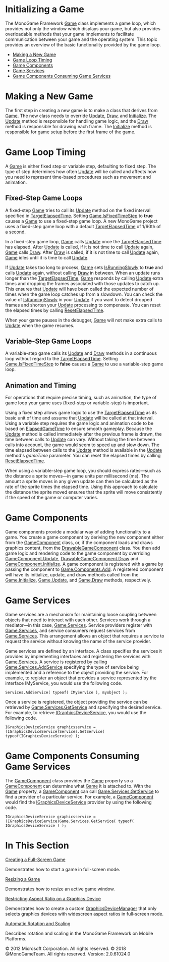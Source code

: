 ﻿

# Initializing a Game

The MonoGame Framework [Game](T_Microsoft_Xna_Framework_Game.md) class implements a game loop, which provides not only the window which displays your game, but also provides overloadable methods that your game implements to facilitate communication between your game and the operating system. This topic provides an overview of the basic functionality provided by the game loop.

*   [Making a New Game](#making-a-new-game)
*   [Game Loop Timing](#game-loop-timing)
*   [Game Components](#fixed-step-game-loops)
*   [Game Services](#game-services)
*   [Game Components Consuming Game Services](#game-components-consuming-game-services)

# Making a New Game

The first step in creating a new game is to make a class that derives from [Game](T_Microsoft_Xna_Framework_Game.md). The new class needs to override [Update](M_Microsoft_Xna_Framework_Game_Update.md), [Draw](M_Microsoft_Xna_Framework_Game_Draw.md), and [Initialize](M_Microsoft_Xna_Framework_Game_Initialize.md). The [Update](M_Microsoft_Xna_Framework_Game_Update.md) method is responsible for handling game logic, and the [Draw](M_Microsoft_Xna_Framework_Game_Draw.md) method is responsible for drawing each frame. The [Initialize](M_Microsoft_Xna_Framework_Game_Initialize.md) method is responsible for game setup before the first frame of the game.

# Game Loop Timing

A [Game](T_Microsoft_Xna_Framework_Game.md) is either fixed step or variable step, defaulting to fixed step. The type of step determines how often [Update](M_Microsoft_Xna_Framework_Game_Update.md) will be called and affects how you need to represent time-based procedures such as movement and animation.

## Fixed-Step Game Loops

A fixed-step [Game](T_Microsoft_Xna_Framework_Game.md) tries to call its [Update](M_Microsoft_Xna_Framework_Game_Update.md) method on the fixed interval specified in [TargetElapsedTime](P_Microsoft_Xna_Framework_Game_TargetElapsedTime.md). Setting [Game.IsFixedTimeStep](P_Microsoft_Xna_Framework_Game_IsFixedTimeStep.md) to **true** causes a [Game](T_Microsoft_Xna_Framework_Game.md) to use a fixed-step game loop. A new MonoGame project uses a fixed-step game loop with a default [TargetElapsedTime](P_Microsoft_Xna_Framework_Game_TargetElapsedTime.md) of 1/60th of a second.

In a fixed-step game loop, [Game](T_Microsoft_Xna_Framework_Game.md) calls [Update](M_Microsoft_Xna_Framework_Game_Update.md) once the [TargetElapsedTime](P_Microsoft_Xna_Framework_Game_TargetElapsedTime.md) has elapsed. After [Update](M_Microsoft_Xna_Framework_Game_Update.md) is called, if it is not time to call [Update](M_Microsoft_Xna_Framework_Game_Update.md) again, [Game](T_Microsoft_Xna_Framework_Game.md) calls [Draw](M_Microsoft_Xna_Framework_Game_Draw.md). After [Draw](M_Microsoft_Xna_Framework_Game_Draw.md) is called, if it is not time to call [Update](M_Microsoft_Xna_Framework_Game_Update.md) again, [Game](T_Microsoft_Xna_Framework_Game.md) idles until it is time to call [Update](M_Microsoft_Xna_Framework_Game_Update.md).

If [Update](M_Microsoft_Xna_Framework_Game_Update.md) takes too long to process, [Game](T_Microsoft_Xna_Framework_Game.md) sets [IsRunningSlowly](P_Microsoft_Xna_Framework_GameTime_IsRunningSlowly.md) to **true** and calls [Update](M_Microsoft_Xna_Framework_Game_Update.md) again, without calling [Draw](M_Microsoft_Xna_Framework_Game_Draw.md) in between. When an update runs longer than the [TargetElapsedTime](P_Microsoft_Xna_Framework_Game_TargetElapsedTime.md), [Game](T_Microsoft_Xna_Framework_Game.md) responds by calling [Update](M_Microsoft_Xna_Framework_Game_Update.md) extra times and dropping the frames associated with those updates to catch up. This ensures that [Update](M_Microsoft_Xna_Framework_Game_Update.md) will have been called the expected number of times when the game loop catches up from a slowdown. You can check the value of [IsRunningSlowly](P_Microsoft_Xna_Framework_GameTime_IsRunningSlowly.md) in your [Update](M_Microsoft_Xna_Framework_Game_Update.md) if you want to detect dropped frames and shorten your [Update](M_Microsoft_Xna_Framework_Game_Update.md) processing to compensate. You can reset the elapsed times by calling [ResetElapsedTime](M_MXF_Game_ResetElapsedTime.md).

When your game pauses in the debugger, [Game](T_Microsoft_Xna_Framework_Game.md) will not make extra calls to [Update](M_Microsoft_Xna_Framework_Game_Update.md) when the game resumes.

## Variable-Step Game Loops

A variable-step game calls its [Update](M_Microsoft_Xna_Framework_Game_Update.md) and [Draw](M_Microsoft_Xna_Framework_Game_Draw.md) methods in a continuous loop without regard to the [TargetElapsedTime](P_Microsoft_Xna_Framework_Game_TargetElapsedTime.md). Setting [Game.IsFixedTimeStep](P_Microsoft_Xna_Framework_Game_IsFixedTimeStep.md) to **false** causes a [Game](T_Microsoft_Xna_Framework_Game.md) to use a variable-step game loop.

## Animation and Timing

For operations that require precise timing, such as animation, the type of game loop your game uses (fixed-step or variable-step) is important.

Using a fixed step allows game logic to use the [TargetElapsedTime](P_Microsoft_Xna_Framework_Game_TargetElapsedTime.md) as its basic unit of time and assume that [Update](M_Microsoft_Xna_Framework_Game_Update.md) will be called at that interval. Using a variable step requires the game logic and animation code to be based on [ElapsedGameTime](P_Microsoft_Xna_Framework_GameTime_ElapsedGameTime.md) to ensure smooth gameplay. Because the [Update](M_Microsoft_Xna_Framework_Game_Update.md) method is called immediately after the previous frame is drawn, the time between calls to [Update](M_Microsoft_Xna_Framework_Game_Update.md) can vary. Without taking the time between calls into account, the game would seem to speed up and slow down. The time elapsed between calls to the [Update](M_Microsoft_Xna_Framework_Game_Update.md) method is available in the [Update](M_Microsoft_Xna_Framework_Game_Update.md) method's _gameTime_ parameter. You can reset the elapsed times by calling [ResetElapsedTime](M_MXF_Game_ResetElapsedTime.md).

When using a variable-step game loop, you should express rates—such as the distance a sprite moves—in game units per millisecond (ms). The amount a sprite moves in any given update can then be calculated as the rate of the sprite times the elapsed time. Using this approach to calculate the distance the sprite moved ensures that the sprite will move consistently if the speed of the game or computer varies.

# Game Components

Game components provide a modular way of adding functionality to a game. You create a game component by deriving the new component either from the [GameComponent](T_Microsoft_Xna_Framework_GameComponent.md) class, or, if the component loads and draws graphics content, from the [DrawableGameComponent](T_Microsoft_Xna_Framework_DrawableGameComponent.md) class. You then add game logic and rendering code to the game component by overriding [GameComponent.Update](M_Microsoft_Xna_Framework_GameComponent_Update.md), [DrawableGameComponent.Draw](M_Microsoft_Xna_Framework_DrawableGameComponent_Draw.md) and [GameComponent.Initialize](M_Microsoft_Xna_Framework_GameComponent_Initialize.md). A game component is registered with a game by passing the component to [Game.Components.Add](T_Microsoft_Xna_Framework_GameComponentCollection.md). A registered component will have its initialize, update, and draw methods called from the [Game.Initialize](M_Microsoft_Xna_Framework_Game_Initialize.md), [Game.Update](M_Microsoft_Xna_Framework_Game_Update.md), and [Game.Draw](M_Microsoft_Xna_Framework_Game_Draw.md) methods, respectively.

# Game Services

Game services are a mechanism for maintaining loose coupling between objects that need to interact with each other. Services work through a mediator—in this case, [Game.Services](P_Microsoft_Xna_Framework_Game_Services.md). Service providers register with [Game.Services](P_Microsoft_Xna_Framework_Game_Services.md), and service consumers request services from [Game.Services](P_Microsoft_Xna_Framework_Game_Services.md). This arrangement allows an object that requires a service to request the service without knowing the name of the service provider.

Game services are defined by an interface. A class specifies the services it provides by implementing interfaces and registering the services with [Game.Services](P_Microsoft_Xna_Framework_Game_Services.md). A service is registered by calling [Game.Services.AddService](M_Microsoft_Xna_Framework_GameServiceContainer_AddService.md) specifying the type of service being implemented and a reference to the object providing the service. For example, to register an object that provides a service represented by the interface IMyService, you would use the following code.

    Services.AddService( typeof( IMyService ), myobject );

Once a service is registered, the object providing the service can be retrieved by [Game.Services.GetService](M_Microsoft_Xna_Framework_GameServiceContainer_GetService.md) and specifying the desired service. For example, to retrieve [IGraphicsDeviceService](T_Microsoft_Xna_Framework_Graphics_IGraphicsDeviceService.md), you would use the following code.

    IGraphicsDeviceService graphicsservice = (IGraphicsDeviceService)Services.GetService( typeof(IGraphicsDeviceService) );

# Game Components Consuming Game Services

The [GameComponent](T_Microsoft_Xna_Framework_GameComponent.md) class provides the [Game](P_Microsoft_Xna_Framework_GameComponent_Game.md) property so a [GameComponent](T_Microsoft_Xna_Framework_GameComponent.md) can determine what [Game](T_Microsoft_Xna_Framework_Game.md) it is attached to. With the [Game](P_Microsoft_Xna_Framework_GameComponent_Game.md) property, a [GameComponent](T_Microsoft_Xna_Framework_GameComponent.md) can call [Game.Services.GetService](M_Microsoft_Xna_Framework_GameServiceContainer_GetService.md) to find a provider of a particular service. For example, a [GameComponent](T_Microsoft_Xna_Framework_GameComponent.md) would find the [IGraphicsDeviceService](T_Microsoft_Xna_Framework_Graphics_IGraphicsDeviceService.md) provider by using the following code.

    IGraphicsDeviceService graphicsservice = (IGraphicsDeviceService)Game.Services.GetService( typeof( IGraphicsDeviceService ) );

# In This Section

[Creating a Full-Screen Game](AppModel_HowTo_FullScreen.md)

Demonstrates how to start a game in full-screen mode.

[Resizing a Game](AppModel_HowTo_PlayerResize.md)

Demonstrates how to resize an active game window.

[Restricting Aspect Ratio on a Graphics Device](AppModel_HowTo_AspectRatio.md)

Demonstrates how to create a custom [GraphicsDeviceManager](T_Microsoft_Xna_Framework_GraphicsDeviceManager.md) that only selects graphics devices with widescreen aspect ratios in full-screen mode.

[Automatic Rotation and Scaling](AutomaticRotation.md)

Describes rotation and scaling in the MonoGame Framework on Mobile Platforms.

© 2012 Microsoft Corporation. All rights reserved. 
© 2018 @MonoGameTeam. All rights reserved. 
Version: 2.0.61024.0
